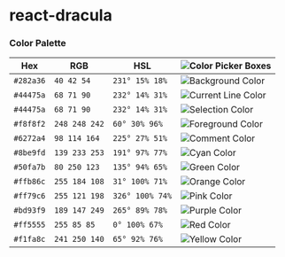 # react-dracula



### Color Palette

Hex       | RGB           | HSL             | ![Color Picker Boxes](https://draculatheme.com/assets/img/color-boxes/eyedropper.png)
---       | ---           | ---             | ---
`#282a36` | `40 42 54`    | `231° 15% 18%`  | ![Background Color](https://draculatheme.com/assets/img/color-boxes/background.png)
`#44475a` | `68 71 90`    | `232° 14% 31%`  | ![Current Line Color](https://draculatheme.com/assets/img/color-boxes/current_line.png)
`#44475a` | `68 71 90`    | `232° 14% 31%`  | ![Selection Color](https://draculatheme.com/assets/img/color-boxes/selection.png)
`#f8f8f2` | `248 248 242` | `60° 30% 96%`   | ![Foreground Color](https://draculatheme.com/assets/img/color-boxes/foreground.png)
`#6272a4` | `98 114 164`  | `225° 27% 51%`  | ![Comment Color](https://draculatheme.com/assets/img/color-boxes/comment.png)
`#8be9fd` | `139 233 253` | `191° 97% 77%`  | ![Cyan Color](https://draculatheme.com/assets/img/color-boxes/cyan.png)
`#50fa7b` | `80 250 123`  | `135° 94% 65%`  | ![Green Color](https://draculatheme.com/assets/img/color-boxes/green.png)
`#ffb86c` | `255 184 108` | `31° 100% 71%`  | ![Orange Color](https://draculatheme.com/assets/img/color-boxes/orange.png)
`#ff79c6` | `255 121 198` | `326° 100% 74%` | ![Pink Color](https://draculatheme.com/assets/img/color-boxes/pink.png)
`#bd93f9` | `189 147 249` | `265° 89% 78%`  | ![Purple Color](https://draculatheme.com/assets/img/color-boxes/purple.png)
`#ff5555` | `255 85 85`   | `0° 100% 67%`   | ![Red Color](https://draculatheme.com/assets/img/color-boxes/red.png)
`#f1fa8c` | `241 250 140` | `65° 92% 76%`   | ![Yellow Color](https://draculatheme.com/assets/img/color-boxes/yellow.png)
